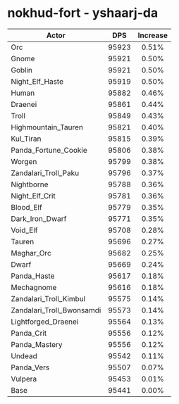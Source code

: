 # nokhud-fort - yshaarj-da
| Actor | DPS | Increase |
|---|:---:|:---:|
|Orc|95923|0.51%|
|Gnome|95921|0.50%|
|Goblin|95921|0.50%|
|Night_Elf_Haste|95919|0.50%|
|Human|95882|0.46%|
|Draenei|95861|0.44%|
|Troll|95849|0.43%|
|Highmountain_Tauren|95821|0.40%|
|Kul_Tiran|95815|0.39%|
|Panda_Fortune_Cookie|95806|0.38%|
|Worgen|95799|0.38%|
|Zandalari_Troll_Paku|95796|0.37%|
|Nightborne|95788|0.36%|
|Night_Elf_Crit|95781|0.36%|
|Blood_Elf|95779|0.35%|
|Dark_Iron_Dwarf|95771|0.35%|
|Void_Elf|95708|0.28%|
|Tauren|95696|0.27%|
|Maghar_Orc|95682|0.25%|
|Dwarf|95669|0.24%|
|Panda_Haste|95617|0.18%|
|Mechagnome|95616|0.18%|
|Zandalari_Troll_Kimbul|95575|0.14%|
|Zandalari_Troll_Bwonsamdi|95573|0.14%|
|Lightforged_Draenei|95564|0.13%|
|Panda_Crit|95556|0.12%|
|Panda_Mastery|95556|0.12%|
|Undead|95542|0.11%|
|Panda_Vers|95507|0.07%|
|Vulpera|95453|0.01%|
|Base|95441|0.00%|
